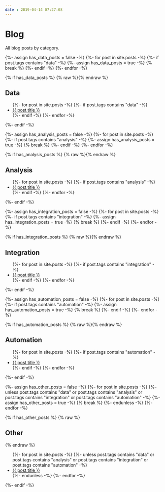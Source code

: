 ```yaml
---
date : 2019-04-14 07:27:08
---
```

# Blog

All blog posts by category.

<!--- Data --->
{%- assign has_data_posts = false -%}
{%- for post in site.posts -%}
    {%- if post.tags contains "data" -%}
        {%- assign has_data_posts = true -%}
        {% break %}
    {%- endif -%}
{%- endfor -%}

{% if has_data_posts %}
{% raw %}<a name="data"></a>{% endraw %}
<h2>Data</h2>
<ul class="posts">
{%- for post in site.posts -%}
{%- if post.tags contains "data" -%}
<li><a href="{{ post.id }}">{{ post.title }}</a></li>
{%- endif -%}
{%- endfor -%}
</ul>
{%- endif -%}

<!--- Analysis --->
{%- assign has_analysis_posts = false -%}
{%- for post in site.posts -%}
    {%- if post.tags contains "analysis" -%}
        {%- assign has_analysis_posts = true -%}
        {% break %}
    {%- endif -%}
{%- endfor -%}

{% if has_analysis_posts %}
{% raw %}<a name="analysis"></a>{% endraw %}
<h2>Analysis</h2>
<ul class="posts">
{%- for post in site.posts -%}
{%- if post.tags contains "analysis" -%}
<li><a href="{{ post.id }}">{{ post.title }}</a></li>
{%- endif -%}
{%- endfor -%}
</ul>
{%- endif -%}

<!--- Integration --->
{%- assign has_integration_posts = false -%}
{%- for post in site.posts -%}
    {%- if post.tags contains "integration" -%}
        {%- assign has_integration_posts = true -%}
        {% break %}
    {%- endif -%}
{%- endfor -%}

{% if has_integration_posts %}
{% raw %}<a name="integration"></a>{% endraw %}
<h2>Integration</h2>
<ul class="posts">
{%- for post in site.posts -%}
{%- if post.tags contains "integration" -%}
<li><a href="{{ post.id }}">{{ post.title }}</a></li>
{%- endif -%}
{%- endfor -%}
</ul>
{%- endif -%}

<!--- Automation --->
{%- assign has_automation_posts = false -%}
{%- for post in site.posts -%}
    {%- if post.tags contains "automation" -%}
        {%- assign has_automation_posts = true -%}
        {% break %}
    {%- endif -%}
{%- endfor -%}

{% if has_automation_posts %}
{% raw %}<a name="automation"></a>{% endraw %}
<h2>Automation</h2>
<ul class="posts">
{%- for post in site.posts -%}
{%- if post.tags contains "automation" -%}
<li><a href="{{ post.id }}">{{ post.title }}</a></li>
{%- endif -%}
{%- endfor -%}
</ul>
{%- endif -%}

<!--- Other --->
{%- assign has_other_posts = false -%}
{%- for post in site.posts -%}
    {%- unless post.tags contains "data" or post.tags contains "analysis" or post.tags contains "integration" or post.tags contains "automation" -%}
        {%- assign has_other_posts = true -%}
        {% break %}
    {%- endunless -%}
{%- endfor -%}

{% if has_other_posts %}
{% raw %}<h2>Other</h2>{% endraw %}
<ul class="posts">
{%- for post in site.posts -%}
{%- unless post.tags contains "data" or post.tags contains "analysis" or post.tags contains "integration" or post.tags contains "automation" -%}
<li><a href="{{ post.id }}">{{ post.title }}</a></li>
{%- endunless -%}
{%- endfor -%}
</ul>
{%- endif -%}
